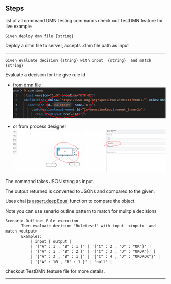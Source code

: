 ## Steps

list of all command DMN testing commands check out TestDMN.feature for live example

```feature
Given deploy dmn file {string} 
```

Deploy a dmn file to server, accepts .dmn file path as input

---

 ```feature
Given evaluate decision {string} with input  {string}  and match {string}
 ```

Evaluate a decision for the give rule id

 - from dmn file
    ![image info](./images/ruleid1.png)
    
- or from process designer
    ![image info](./images/ruleid2.png)

 The command takes JSON string as input.

 The output returned is converted to JSONs and compared to the given.

 Uses chai js [assert.deepEqual](https://www.chaijs.com/api/assert/) function to compare the object.

 Note you can use senario outline pattern to match for mulitple decisions

 ```feature
 Scenario Outline: Rule execution
        Then evaluate decision "Ruletest1" with input  <input>  and match <output>
        Examples:
            | input | output | 
            | '{"A" : 1 , "B" : 1 }' | '{"C" : 2 , "D" : "OK"}' |
            | '{"A" : 1 , "B" : 2 }' | '{"C" : 3 , "D" : "OKOK"}' |
            | '{"A" : 3 , "B" : 1 }' | '{"C" : 4 , "D" : "OKOKOK"}' |
            | '{"A" : 10 , "B" : 1 }' | 'null' |
 ```

checkout TestDMN.feature file for more details.

---


 